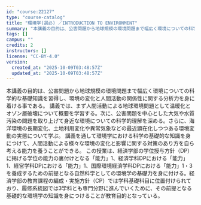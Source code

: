 ```yaml
---
id: "course:22127"
type: "course-catalog"
title: "環境学(選必) ／INTRODUCTION TO ENVIRONMENT"
summary: "本講義の目的は、公害問題から地球規模の環境問題まで幅広く環境についての科学的な基礎知識を習得し、環境の変化と人間活動の関係性に関する分析力を身に着ける事である。 講義では、まず人間活動による地球環境問題として温暖化とオゾン層破壊について概要…"
tags: []
campus: ""
credits: 2
instructors: []
license: "CC-BY-4.0"
version:
  created_at: "2025-10-09T03:48:57Z"
  updated_at: "2025-10-09T03:48:57Z"
---
```

本講義の目的は、公害問題から地球規模の環境問題まで幅広く環境についての科学的な基礎知識を習得し、環境の変化と人間活動の関係性に関する分析力を身に着ける事である。 講義では、まず人間活動による地球環境問題として温暖化とオゾン層破壊について概要を学習する。次に、公害問題を中心とした大気や水質汚染の問題を取り上げて身近な環境についての科学的理解を深める。さらに、海洋環境の長期変化、土地利用変化や異常気象などの最近顕在化しつつある環境変動の実態について学ぶ。 講義を通して環境学における科学の基礎的な知識を身につけて、人間活動による様々な環境の変化と影響に関する対策のあり方を自ら考える能力を養うことができる。 この授業は、経済学部の学位授与方針（DP）に掲げる学位の能力の裏付けとなる「能力」1、経済学科DPにおける「能力」1、経営学科DPにおける「能力」1、国際環境経済学科DPにおける「能力」1・3を養成するための前提となる自然科学としての環境学の基礎力を身に付ける。経済学部の教育課程の編成・実施方針（CP）では学科基礎科目に位置付けられており、履修系統図では3学科とも専門分野に進んでいくために、その前提となる基礎的な環境学の知識を身につけることが教育目的となっている。
